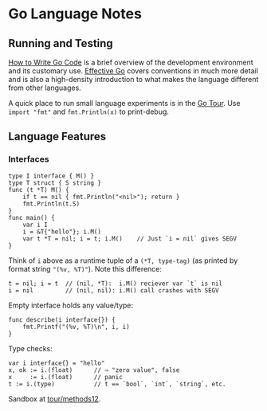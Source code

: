 Go Language Notes
=================

Running and Testing
-------------------

[How to Write Go Code](https://golang.org/doc/code.html) is a brief
overview of the development environment and its customary use.
[Effective Go](https://golang.org/doc/effective_go.html) covers
conventions in much more detail and is also a high-density
introduction to what makes the language different from other
languages.

A quick place to run small language experiments is in the [Go Tour](
https://tour.golang.org/). Use `import "fmt"` and `fmt.Println(x)` to
print-debug.

Language Features
-----------------

### Interfaces

    type I interface { M() }
    type T struct { S string }
    func (t *T) M() {
        if t == nil { fmt.Println("<nil>"); return }
        fmt.Println(t.S)
    }
    func main() {
        var i I
        i = &T{"hello"}; i.M()
        var t *T = nil; i = t; i.M()    // Just `i = nil` gives SEGV
    }

Think of `i` above as a runtime tuple of a `(*T, type-tag)` (as
printed by format string `"(%v, %T)"`). Note this difference:

    t = nil; i = t  // (nil, *T):  i.M() reciever var `t` is nil
    i = nil         // (nil, nil): i.M() call crashes with SEGV

Empty interface holds any value/type:

    func describe(i interface{}) {
        fmt.Printf("(%v, %T)\n", i, i)
    }

Type checks:

    var i interface{} = "hello"
    x, ok := i.(float)      // ⇒ "zero value", false
    x     := i.(float)      // panic
    t := i.(type)           // t == `bool`, `int`, `string`, etc.

Sandbox at [tour/methods12](https://tour.golang.org/methods/12).
